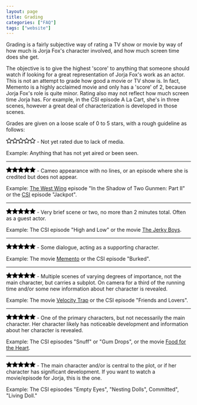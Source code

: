 ```yaml
---
layout: page
title: Grading
categories: ["FAQ"]
tags: ["website"]
---
```


Grading is a fairly subjective way of rating a TV show or movie by way of how much is Jorja Fox's character involved, and how much screen time does she get.

The objective is to give the highest 'score' to anything that someone should watch if looking for a great representation of Jorja Fox's work as an actor. This is not an attempt to grade how good a movie or TV show is. In fact, Memento is a highly acclaimed movie and only has a 'score' of 2, because Jorja Fox's role is quite minor. Rating also may not reflect how much screen time Jorja has. For example, in the CSI episode A La Cart, she's in three scenes, however a great deal of characterization is developed in those scenes.

Grades are given on a loose scale of 0 to 5 stars, with a rough guideline as follows:

<svg version="1.1" id="red-star" xmlns="http://www.w3.org/2000/svg" xmlns:xlink="http://www.w3.org/1999/xlink" x="0px" y="0px" width="16px" height="16px" viewBox="0 0 475.075 475.075" style="enable-background:new 0 0 475.075 475.075;" xml:space="preserve"><g><path d="M475.075,186.573c0-7.043-5.328-11.42-15.992-13.135L315.766,152.6L251.529,22.694c-3.614-7.804-8.281-11.704-13.99-11.704 c-5.708,0-10.372,3.9-13.989,11.704L159.31,152.6L15.986,173.438C5.33,175.153,0,179.53,0,186.573c0,3.999,2.38,8.567,7.139,13.706 l103.924,101.068L86.51,444.096c-0.381,2.666-0.57,4.575-0.57,5.712c0,3.997,0.998,7.374,2.996,10.136 c1.997,2.766,4.993,4.142,8.992,4.142c3.428,0,7.233-1.137,11.42-3.423l128.188-67.386l128.194,67.379 c4,2.286,7.806,3.43,11.416,3.43c7.812,0,11.714-4.75,11.714-14.271c0-2.471-0.096-4.374-0.287-5.716l-24.551-142.744 l103.634-101.069C472.604,195.33,475.075,190.76,475.075,186.573z M324.619,288.5l20.551,120.2l-107.634-56.821L129.614,408.7 l20.843-120.2l-87.365-84.799l120.484-17.7l53.959-109.064l53.957,109.064l120.494,17.7L324.619,288.5z"/></g></svg><svg version="1.1" id="red-star" xmlns="http://www.w3.org/2000/svg" xmlns:xlink="http://www.w3.org/1999/xlink" x="0px" y="0px" width="16px" height="16px" viewBox="0 0 475.075 475.075" style="enable-background:new 0 0 475.075 475.075;" xml:space="preserve"><g><path d="M475.075,186.573c0-7.043-5.328-11.42-15.992-13.135L315.766,152.6L251.529,22.694c-3.614-7.804-8.281-11.704-13.99-11.704 c-5.708,0-10.372,3.9-13.989,11.704L159.31,152.6L15.986,173.438C5.33,175.153,0,179.53,0,186.573c0,3.999,2.38,8.567,7.139,13.706 l103.924,101.068L86.51,444.096c-0.381,2.666-0.57,4.575-0.57,5.712c0,3.997,0.998,7.374,2.996,10.136 c1.997,2.766,4.993,4.142,8.992,4.142c3.428,0,7.233-1.137,11.42-3.423l128.188-67.386l128.194,67.379 c4,2.286,7.806,3.43,11.416,3.43c7.812,0,11.714-4.75,11.714-14.271c0-2.471-0.096-4.374-0.287-5.716l-24.551-142.744 l103.634-101.069C472.604,195.33,475.075,190.76,475.075,186.573z M324.619,288.5l20.551,120.2l-107.634-56.821L129.614,408.7 l20.843-120.2l-87.365-84.799l120.484-17.7l53.959-109.064l53.957,109.064l120.494,17.7L324.619,288.5z"/></g></svg><svg version="1.1" id="red-star" xmlns="http://www.w3.org/2000/svg" xmlns:xlink="http://www.w3.org/1999/xlink" x="0px" y="0px" width="16px" height="16px" viewBox="0 0 475.075 475.075" style="enable-background:new 0 0 475.075 475.075;" xml:space="preserve"><g><path d="M475.075,186.573c0-7.043-5.328-11.42-15.992-13.135L315.766,152.6L251.529,22.694c-3.614-7.804-8.281-11.704-13.99-11.704 c-5.708,0-10.372,3.9-13.989,11.704L159.31,152.6L15.986,173.438C5.33,175.153,0,179.53,0,186.573c0,3.999,2.38,8.567,7.139,13.706 l103.924,101.068L86.51,444.096c-0.381,2.666-0.57,4.575-0.57,5.712c0,3.997,0.998,7.374,2.996,10.136 c1.997,2.766,4.993,4.142,8.992,4.142c3.428,0,7.233-1.137,11.42-3.423l128.188-67.386l128.194,67.379 c4,2.286,7.806,3.43,11.416,3.43c7.812,0,11.714-4.75,11.714-14.271c0-2.471-0.096-4.374-0.287-5.716l-24.551-142.744 l103.634-101.069C472.604,195.33,475.075,190.76,475.075,186.573z M324.619,288.5l20.551,120.2l-107.634-56.821L129.614,408.7 l20.843-120.2l-87.365-84.799l120.484-17.7l53.959-109.064l53.957,109.064l120.494,17.7L324.619,288.5z"/></g></svg><svg version="1.1" id="red-star" xmlns="http://www.w3.org/2000/svg" xmlns:xlink="http://www.w3.org/1999/xlink" x="0px" y="0px" width="16px" height="16px" viewBox="0 0 475.075 475.075" style="enable-background:new 0 0 475.075 475.075;" xml:space="preserve"><g><path d="M475.075,186.573c0-7.043-5.328-11.42-15.992-13.135L315.766,152.6L251.529,22.694c-3.614-7.804-8.281-11.704-13.99-11.704 c-5.708,0-10.372,3.9-13.989,11.704L159.31,152.6L15.986,173.438C5.33,175.153,0,179.53,0,186.573c0,3.999,2.38,8.567,7.139,13.706 l103.924,101.068L86.51,444.096c-0.381,2.666-0.57,4.575-0.57,5.712c0,3.997,0.998,7.374,2.996,10.136 c1.997,2.766,4.993,4.142,8.992,4.142c3.428,0,7.233-1.137,11.42-3.423l128.188-67.386l128.194,67.379 c4,2.286,7.806,3.43,11.416,3.43c7.812,0,11.714-4.75,11.714-14.271c0-2.471-0.096-4.374-0.287-5.716l-24.551-142.744 l103.634-101.069C472.604,195.33,475.075,190.76,475.075,186.573z M324.619,288.5l20.551,120.2l-107.634-56.821L129.614,408.7 l20.843-120.2l-87.365-84.799l120.484-17.7l53.959-109.064l53.957,109.064l120.494,17.7L324.619,288.5z"/></g></svg><svg version="1.1" id="red-star" xmlns="http://www.w3.org/2000/svg" xmlns:xlink="http://www.w3.org/1999/xlink" x="0px" y="0px" width="16px" height="16px" viewBox="0 0 475.075 475.075" style="enable-background:new 0 0 475.075 475.075;" xml:space="preserve"><g><path d="M475.075,186.573c0-7.043-5.328-11.42-15.992-13.135L315.766,152.6L251.529,22.694c-3.614-7.804-8.281-11.704-13.99-11.704 c-5.708,0-10.372,3.9-13.989,11.704L159.31,152.6L15.986,173.438C5.33,175.153,0,179.53,0,186.573c0,3.999,2.38,8.567,7.139,13.706 l103.924,101.068L86.51,444.096c-0.381,2.666-0.57,4.575-0.57,5.712c0,3.997,0.998,7.374,2.996,10.136 c1.997,2.766,4.993,4.142,8.992,4.142c3.428,0,7.233-1.137,11.42-3.423l128.188-67.386l128.194,67.379 c4,2.286,7.806,3.43,11.416,3.43c7.812,0,11.714-4.75,11.714-14.271c0-2.471-0.096-4.374-0.287-5.716l-24.551-142.744 l103.634-101.069C472.604,195.33,475.075,190.76,475.075,186.573z M324.619,288.5l20.551,120.2l-107.634-56.821L129.614,408.7 l20.843-120.2l-87.365-84.799l120.484-17.7l53.959-109.064l53.957,109.064l120.494,17.7L324.619,288.5z"/></g></svg> - Not yet rated due to lack of media.

Example: Anything that has not yet aired or been seen.

- - -

<svg version="1.1" id="grey-star" xmlns="http://www.w3.org/2000/svg" xmlns:xlink="http://www.w3.org/1999/xlink" x="0px" y="0px"  width="16px" height="16px" viewBox="0 0 475.075 475.075" style="enable-background:new 0 0 475.075 475.075;"  xml:space="preserve"><g><path d="M475.075,186.573c0-7.043-5.328-11.42-15.992-13.135L315.766,152.6L251.529,22.694c-3.614-7.804-8.281-11.704-13.99-11.704  c-5.708,0-10.372,3.9-13.989,11.704L159.31,152.6L15.986,173.438C5.33,175.153,0,179.53,0,186.573c0,3.999,2.38,8.567,7.139,13.706  l103.924,101.068L86.51,444.096c-0.381,2.666-0.57,4.575-0.57,5.712c0,3.997,0.998,7.374,2.996,10.136  c1.997,2.766,4.993,4.142,8.992,4.142c3.428,0,7.233-1.137,11.42-3.423l128.188-67.386l128.197,67.386  c4.004,2.286,7.81,3.423,11.416,3.423c3.819,0,6.715-1.376,8.713-4.142c1.992-2.758,2.991-6.139,2.991-10.136  c0-2.471-0.096-4.374-0.287-5.712l-24.555-142.749l103.637-101.068C472.604,195.33,475.075,190.76,475.075,186.573z"/></g></svg><svg version="1.1" id="grey-star" xmlns="http://www.w3.org/2000/svg" xmlns:xlink="http://www.w3.org/1999/xlink" x="0px" y="0px"  width="16px" height="16px" viewBox="0 0 475.075 475.075" style="enable-background:new 0 0 475.075 475.075;"  xml:space="preserve"><g><path d="M475.075,186.573c0-7.043-5.328-11.42-15.992-13.135L315.766,152.6L251.529,22.694c-3.614-7.804-8.281-11.704-13.99-11.704  c-5.708,0-10.372,3.9-13.989,11.704L159.31,152.6L15.986,173.438C5.33,175.153,0,179.53,0,186.573c0,3.999,2.38,8.567,7.139,13.706  l103.924,101.068L86.51,444.096c-0.381,2.666-0.57,4.575-0.57,5.712c0,3.997,0.998,7.374,2.996,10.136  c1.997,2.766,4.993,4.142,8.992,4.142c3.428,0,7.233-1.137,11.42-3.423l128.188-67.386l128.197,67.386  c4.004,2.286,7.81,3.423,11.416,3.423c3.819,0,6.715-1.376,8.713-4.142c1.992-2.758,2.991-6.139,2.991-10.136  c0-2.471-0.096-4.374-0.287-5.712l-24.555-142.749l103.637-101.068C472.604,195.33,475.075,190.76,475.075,186.573z"/></g></svg><svg version="1.1" id="grey-star" xmlns="http://www.w3.org/2000/svg" xmlns:xlink="http://www.w3.org/1999/xlink" x="0px" y="0px"  width="16px" height="16px" viewBox="0 0 475.075 475.075" style="enable-background:new 0 0 475.075 475.075;"  xml:space="preserve"><g><path d="M475.075,186.573c0-7.043-5.328-11.42-15.992-13.135L315.766,152.6L251.529,22.694c-3.614-7.804-8.281-11.704-13.99-11.704  c-5.708,0-10.372,3.9-13.989,11.704L159.31,152.6L15.986,173.438C5.33,175.153,0,179.53,0,186.573c0,3.999,2.38,8.567,7.139,13.706  l103.924,101.068L86.51,444.096c-0.381,2.666-0.57,4.575-0.57,5.712c0,3.997,0.998,7.374,2.996,10.136  c1.997,2.766,4.993,4.142,8.992,4.142c3.428,0,7.233-1.137,11.42-3.423l128.188-67.386l128.197,67.386  c4.004,2.286,7.81,3.423,11.416,3.423c3.819,0,6.715-1.376,8.713-4.142c1.992-2.758,2.991-6.139,2.991-10.136  c0-2.471-0.096-4.374-0.287-5.712l-24.555-142.749l103.637-101.068C472.604,195.33,475.075,190.76,475.075,186.573z"/></g></svg><svg version="1.1" id="grey-star" xmlns="http://www.w3.org/2000/svg" xmlns:xlink="http://www.w3.org/1999/xlink" x="0px" y="0px"  width="16px" height="16px" viewBox="0 0 475.075 475.075" style="enable-background:new 0 0 475.075 475.075;"  xml:space="preserve"><g><path d="M475.075,186.573c0-7.043-5.328-11.42-15.992-13.135L315.766,152.6L251.529,22.694c-3.614-7.804-8.281-11.704-13.99-11.704  c-5.708,0-10.372,3.9-13.989,11.704L159.31,152.6L15.986,173.438C5.33,175.153,0,179.53,0,186.573c0,3.999,2.38,8.567,7.139,13.706  l103.924,101.068L86.51,444.096c-0.381,2.666-0.57,4.575-0.57,5.712c0,3.997,0.998,7.374,2.996,10.136  c1.997,2.766,4.993,4.142,8.992,4.142c3.428,0,7.233-1.137,11.42-3.423l128.188-67.386l128.197,67.386  c4.004,2.286,7.81,3.423,11.416,3.423c3.819,0,6.715-1.376,8.713-4.142c1.992-2.758,2.991-6.139,2.991-10.136  c0-2.471-0.096-4.374-0.287-5.712l-24.555-142.749l103.637-101.068C472.604,195.33,475.075,190.76,475.075,186.573z"/></g></svg><svg version="1.1" id="grey-star" xmlns="http://www.w3.org/2000/svg" xmlns:xlink="http://www.w3.org/1999/xlink" x="0px" y="0px"  width="16px" height="16px" viewBox="0 0 475.075 475.075" style="enable-background:new 0 0 475.075 475.075;"  xml:space="preserve"><g><path d="M475.075,186.573c0-7.043-5.328-11.42-15.992-13.135L315.766,152.6L251.529,22.694c-3.614-7.804-8.281-11.704-13.99-11.704  c-5.708,0-10.372,3.9-13.989,11.704L159.31,152.6L15.986,173.438C5.33,175.153,0,179.53,0,186.573c0,3.999,2.38,8.567,7.139,13.706  l103.924,101.068L86.51,444.096c-0.381,2.666-0.57,4.575-0.57,5.712c0,3.997,0.998,7.374,2.996,10.136  c1.997,2.766,4.993,4.142,8.992,4.142c3.428,0,7.233-1.137,11.42-3.423l128.188-67.386l128.197,67.386  c4.004,2.286,7.81,3.423,11.416,3.423c3.819,0,6.715-1.376,8.713-4.142c1.992-2.758,2.991-6.139,2.991-10.136  c0-2.471-0.096-4.374-0.287-5.712l-24.555-142.749l103.637-101.068C472.604,195.33,475.075,190.76,475.075,186.573z"/></g></svg> - Cameo appearance with no lines, or an episode where she is credited but does not appear.

Example: [The West Wing](/library/actor/west-wing/) episode "In the Shadow of Two Gunmen: Part II" or the [CSI](/library/actor/csi/) episode "Jackpot".

- - -

<svg version="1.1" id="gold-star" xmlns="http://www.w3.org/2000/svg" xmlns:xlink="http://www.w3.org/1999/xlink" x="0px" y="0px" width="16px" height="16px" viewBox="0 0 475.075 475.075" style="enable-background:new 0 0 475.075 475.075;" xml:space="preserve"><g><path class="color" d="M475.075,186.573c0-7.043-5.328-11.42-15.992-13.135L315.766,152.6L251.529,22.694c-3.614-7.804-8.281-11.704-13.99-11.704 c-5.708,0-10.372,3.9-13.989,11.704L159.31,152.6L15.986,173.438C5.33,175.153,0,179.53,0,186.573c0,3.999,2.38,8.567,7.139,13.706 l103.924,101.068L86.51,444.096c-0.381,2.666-0.57,4.575-0.57,5.712c0,3.997,0.998,7.374,2.996,10.136 c1.997,2.766,4.993,4.142,8.992,4.142c3.428,0,7.233-1.137,11.42-3.423l128.188-67.386l128.197,67.386 c4.004,2.286,7.81,3.423,11.416,3.423c3.819,0,6.715-1.376,8.713-4.142c1.992-2.758,2.991-6.139,2.991-10.136 c0-2.471-0.096-4.374-0.287-5.712l-24.555-142.749l103.637-101.068C472.604,195.33,475.075,190.76,475.075,186.573z"/></g></svg><svg version="1.1" id="grey-star" xmlns="http://www.w3.org/2000/svg" xmlns:xlink="http://www.w3.org/1999/xlink" x="0px" y="0px"  width="16px" height="16px" viewBox="0 0 475.075 475.075" style="enable-background:new 0 0 475.075 475.075;"  xml:space="preserve"><g><path d="M475.075,186.573c0-7.043-5.328-11.42-15.992-13.135L315.766,152.6L251.529,22.694c-3.614-7.804-8.281-11.704-13.99-11.704  c-5.708,0-10.372,3.9-13.989,11.704L159.31,152.6L15.986,173.438C5.33,175.153,0,179.53,0,186.573c0,3.999,2.38,8.567,7.139,13.706  l103.924,101.068L86.51,444.096c-0.381,2.666-0.57,4.575-0.57,5.712c0,3.997,0.998,7.374,2.996,10.136  c1.997,2.766,4.993,4.142,8.992,4.142c3.428,0,7.233-1.137,11.42-3.423l128.188-67.386l128.197,67.386  c4.004,2.286,7.81,3.423,11.416,3.423c3.819,0,6.715-1.376,8.713-4.142c1.992-2.758,2.991-6.139,2.991-10.136  c0-2.471-0.096-4.374-0.287-5.712l-24.555-142.749l103.637-101.068C472.604,195.33,475.075,190.76,475.075,186.573z"/></g></svg><svg version="1.1" id="grey-star" xmlns="http://www.w3.org/2000/svg" xmlns:xlink="http://www.w3.org/1999/xlink" x="0px" y="0px"  width="16px" height="16px" viewBox="0 0 475.075 475.075" style="enable-background:new 0 0 475.075 475.075;"  xml:space="preserve"><g><path d="M475.075,186.573c0-7.043-5.328-11.42-15.992-13.135L315.766,152.6L251.529,22.694c-3.614-7.804-8.281-11.704-13.99-11.704  c-5.708,0-10.372,3.9-13.989,11.704L159.31,152.6L15.986,173.438C5.33,175.153,0,179.53,0,186.573c0,3.999,2.38,8.567,7.139,13.706  l103.924,101.068L86.51,444.096c-0.381,2.666-0.57,4.575-0.57,5.712c0,3.997,0.998,7.374,2.996,10.136  c1.997,2.766,4.993,4.142,8.992,4.142c3.428,0,7.233-1.137,11.42-3.423l128.188-67.386l128.197,67.386  c4.004,2.286,7.81,3.423,11.416,3.423c3.819,0,6.715-1.376,8.713-4.142c1.992-2.758,2.991-6.139,2.991-10.136  c0-2.471-0.096-4.374-0.287-5.712l-24.555-142.749l103.637-101.068C472.604,195.33,475.075,190.76,475.075,186.573z"/></g></svg><svg version="1.1" id="grey-star" xmlns="http://www.w3.org/2000/svg" xmlns:xlink="http://www.w3.org/1999/xlink" x="0px" y="0px"  width="16px" height="16px" viewBox="0 0 475.075 475.075" style="enable-background:new 0 0 475.075 475.075;"  xml:space="preserve"><g><path d="M475.075,186.573c0-7.043-5.328-11.42-15.992-13.135L315.766,152.6L251.529,22.694c-3.614-7.804-8.281-11.704-13.99-11.704  c-5.708,0-10.372,3.9-13.989,11.704L159.31,152.6L15.986,173.438C5.33,175.153,0,179.53,0,186.573c0,3.999,2.38,8.567,7.139,13.706  l103.924,101.068L86.51,444.096c-0.381,2.666-0.57,4.575-0.57,5.712c0,3.997,0.998,7.374,2.996,10.136  c1.997,2.766,4.993,4.142,8.992,4.142c3.428,0,7.233-1.137,11.42-3.423l128.188-67.386l128.197,67.386  c4.004,2.286,7.81,3.423,11.416,3.423c3.819,0,6.715-1.376,8.713-4.142c1.992-2.758,2.991-6.139,2.991-10.136  c0-2.471-0.096-4.374-0.287-5.712l-24.555-142.749l103.637-101.068C472.604,195.33,475.075,190.76,475.075,186.573z"/></g></svg><svg version="1.1" id="grey-star" xmlns="http://www.w3.org/2000/svg" xmlns:xlink="http://www.w3.org/1999/xlink" x="0px" y="0px"  width="16px" height="16px" viewBox="0 0 475.075 475.075" style="enable-background:new 0 0 475.075 475.075;"  xml:space="preserve"><g><path d="M475.075,186.573c0-7.043-5.328-11.42-15.992-13.135L315.766,152.6L251.529,22.694c-3.614-7.804-8.281-11.704-13.99-11.704  c-5.708,0-10.372,3.9-13.989,11.704L159.31,152.6L15.986,173.438C5.33,175.153,0,179.53,0,186.573c0,3.999,2.38,8.567,7.139,13.706  l103.924,101.068L86.51,444.096c-0.381,2.666-0.57,4.575-0.57,5.712c0,3.997,0.998,7.374,2.996,10.136  c1.997,2.766,4.993,4.142,8.992,4.142c3.428,0,7.233-1.137,11.42-3.423l128.188-67.386l128.197,67.386  c4.004,2.286,7.81,3.423,11.416,3.423c3.819,0,6.715-1.376,8.713-4.142c1.992-2.758,2.991-6.139,2.991-10.136  c0-2.471-0.096-4.374-0.287-5.712l-24.555-142.749l103.637-101.068C472.604,195.33,475.075,190.76,475.075,186.573z"/></g></svg> - Very brief scene or two, no more than 2 minutes total. Often as a guest actor.

Example: The CSI episode "High and Low" or the movie [The Jerky Boys](/library/actor/jerky-boys).

- - -

<svg version="1.1" id="gold-star" xmlns="http://www.w3.org/2000/svg" xmlns:xlink="http://www.w3.org/1999/xlink" x="0px" y="0px" width="16px" height="16px" viewBox="0 0 475.075 475.075" style="enable-background:new 0 0 475.075 475.075;" xml:space="preserve"><g><path class="color" d="M475.075,186.573c0-7.043-5.328-11.42-15.992-13.135L315.766,152.6L251.529,22.694c-3.614-7.804-8.281-11.704-13.99-11.704 c-5.708,0-10.372,3.9-13.989,11.704L159.31,152.6L15.986,173.438C5.33,175.153,0,179.53,0,186.573c0,3.999,2.38,8.567,7.139,13.706 l103.924,101.068L86.51,444.096c-0.381,2.666-0.57,4.575-0.57,5.712c0,3.997,0.998,7.374,2.996,10.136 c1.997,2.766,4.993,4.142,8.992,4.142c3.428,0,7.233-1.137,11.42-3.423l128.188-67.386l128.197,67.386 c4.004,2.286,7.81,3.423,11.416,3.423c3.819,0,6.715-1.376,8.713-4.142c1.992-2.758,2.991-6.139,2.991-10.136 c0-2.471-0.096-4.374-0.287-5.712l-24.555-142.749l103.637-101.068C472.604,195.33,475.075,190.76,475.075,186.573z"/></g></svg><svg version="1.1" id="gold-star" xmlns="http://www.w3.org/2000/svg" xmlns:xlink="http://www.w3.org/1999/xlink" x="0px" y="0px" width="16px" height="16px" viewBox="0 0 475.075 475.075" style="enable-background:new 0 0 475.075 475.075;" xml:space="preserve"><g><path class="color" d="M475.075,186.573c0-7.043-5.328-11.42-15.992-13.135L315.766,152.6L251.529,22.694c-3.614-7.804-8.281-11.704-13.99-11.704 c-5.708,0-10.372,3.9-13.989,11.704L159.31,152.6L15.986,173.438C5.33,175.153,0,179.53,0,186.573c0,3.999,2.38,8.567,7.139,13.706 l103.924,101.068L86.51,444.096c-0.381,2.666-0.57,4.575-0.57,5.712c0,3.997,0.998,7.374,2.996,10.136 c1.997,2.766,4.993,4.142,8.992,4.142c3.428,0,7.233-1.137,11.42-3.423l128.188-67.386l128.197,67.386 c4.004,2.286,7.81,3.423,11.416,3.423c3.819,0,6.715-1.376,8.713-4.142c1.992-2.758,2.991-6.139,2.991-10.136 c0-2.471-0.096-4.374-0.287-5.712l-24.555-142.749l103.637-101.068C472.604,195.33,475.075,190.76,475.075,186.573z"/></g></svg><svg version="1.1" id="grey-star" xmlns="http://www.w3.org/2000/svg" xmlns:xlink="http://www.w3.org/1999/xlink" x="0px" y="0px"  width="16px" height="16px" viewBox="0 0 475.075 475.075" style="enable-background:new 0 0 475.075 475.075;"  xml:space="preserve"><g><path d="M475.075,186.573c0-7.043-5.328-11.42-15.992-13.135L315.766,152.6L251.529,22.694c-3.614-7.804-8.281-11.704-13.99-11.704  c-5.708,0-10.372,3.9-13.989,11.704L159.31,152.6L15.986,173.438C5.33,175.153,0,179.53,0,186.573c0,3.999,2.38,8.567,7.139,13.706  l103.924,101.068L86.51,444.096c-0.381,2.666-0.57,4.575-0.57,5.712c0,3.997,0.998,7.374,2.996,10.136  c1.997,2.766,4.993,4.142,8.992,4.142c3.428,0,7.233-1.137,11.42-3.423l128.188-67.386l128.197,67.386  c4.004,2.286,7.81,3.423,11.416,3.423c3.819,0,6.715-1.376,8.713-4.142c1.992-2.758,2.991-6.139,2.991-10.136  c0-2.471-0.096-4.374-0.287-5.712l-24.555-142.749l103.637-101.068C472.604,195.33,475.075,190.76,475.075,186.573z"/></g></svg><svg version="1.1" id="grey-star" xmlns="http://www.w3.org/2000/svg" xmlns:xlink="http://www.w3.org/1999/xlink" x="0px" y="0px"  width="16px" height="16px" viewBox="0 0 475.075 475.075" style="enable-background:new 0 0 475.075 475.075;"  xml:space="preserve"><g><path d="M475.075,186.573c0-7.043-5.328-11.42-15.992-13.135L315.766,152.6L251.529,22.694c-3.614-7.804-8.281-11.704-13.99-11.704  c-5.708,0-10.372,3.9-13.989,11.704L159.31,152.6L15.986,173.438C5.33,175.153,0,179.53,0,186.573c0,3.999,2.38,8.567,7.139,13.706  l103.924,101.068L86.51,444.096c-0.381,2.666-0.57,4.575-0.57,5.712c0,3.997,0.998,7.374,2.996,10.136  c1.997,2.766,4.993,4.142,8.992,4.142c3.428,0,7.233-1.137,11.42-3.423l128.188-67.386l128.197,67.386  c4.004,2.286,7.81,3.423,11.416,3.423c3.819,0,6.715-1.376,8.713-4.142c1.992-2.758,2.991-6.139,2.991-10.136  c0-2.471-0.096-4.374-0.287-5.712l-24.555-142.749l103.637-101.068C472.604,195.33,475.075,190.76,475.075,186.573z"/></g></svg><svg version="1.1" id="grey-star" xmlns="http://www.w3.org/2000/svg" xmlns:xlink="http://www.w3.org/1999/xlink" x="0px" y="0px"  width="16px" height="16px" viewBox="0 0 475.075 475.075" style="enable-background:new 0 0 475.075 475.075;"  xml:space="preserve"><g><path d="M475.075,186.573c0-7.043-5.328-11.42-15.992-13.135L315.766,152.6L251.529,22.694c-3.614-7.804-8.281-11.704-13.99-11.704  c-5.708,0-10.372,3.9-13.989,11.704L159.31,152.6L15.986,173.438C5.33,175.153,0,179.53,0,186.573c0,3.999,2.38,8.567,7.139,13.706  l103.924,101.068L86.51,444.096c-0.381,2.666-0.57,4.575-0.57,5.712c0,3.997,0.998,7.374,2.996,10.136  c1.997,2.766,4.993,4.142,8.992,4.142c3.428,0,7.233-1.137,11.42-3.423l128.188-67.386l128.197,67.386  c4.004,2.286,7.81,3.423,11.416,3.423c3.819,0,6.715-1.376,8.713-4.142c1.992-2.758,2.991-6.139,2.991-10.136  c0-2.471-0.096-4.374-0.287-5.712l-24.555-142.749l103.637-101.068C472.604,195.33,475.075,190.76,475.075,186.573z"/></g></svg> - Some dialogue, acting as a supporting character.

Example: The movie [Memento](/library/actor/memento/) or the CSI episode "Burked".

- - -

<svg version="1.1" id="gold-star" xmlns="http://www.w3.org/2000/svg" xmlns:xlink="http://www.w3.org/1999/xlink" x="0px" y="0px" width="16px" height="16px" viewBox="0 0 475.075 475.075" style="enable-background:new 0 0 475.075 475.075;" xml:space="preserve"><g><path class="color" d="M475.075,186.573c0-7.043-5.328-11.42-15.992-13.135L315.766,152.6L251.529,22.694c-3.614-7.804-8.281-11.704-13.99-11.704 c-5.708,0-10.372,3.9-13.989,11.704L159.31,152.6L15.986,173.438C5.33,175.153,0,179.53,0,186.573c0,3.999,2.38,8.567,7.139,13.706 l103.924,101.068L86.51,444.096c-0.381,2.666-0.57,4.575-0.57,5.712c0,3.997,0.998,7.374,2.996,10.136 c1.997,2.766,4.993,4.142,8.992,4.142c3.428,0,7.233-1.137,11.42-3.423l128.188-67.386l128.197,67.386 c4.004,2.286,7.81,3.423,11.416,3.423c3.819,0,6.715-1.376,8.713-4.142c1.992-2.758,2.991-6.139,2.991-10.136 c0-2.471-0.096-4.374-0.287-5.712l-24.555-142.749l103.637-101.068C472.604,195.33,475.075,190.76,475.075,186.573z"/></g></svg><svg version="1.1" id="gold-star" xmlns="http://www.w3.org/2000/svg" xmlns:xlink="http://www.w3.org/1999/xlink" x="0px" y="0px" width="16px" height="16px" viewBox="0 0 475.075 475.075" style="enable-background:new 0 0 475.075 475.075;" xml:space="preserve"><g><path class="color" d="M475.075,186.573c0-7.043-5.328-11.42-15.992-13.135L315.766,152.6L251.529,22.694c-3.614-7.804-8.281-11.704-13.99-11.704 c-5.708,0-10.372,3.9-13.989,11.704L159.31,152.6L15.986,173.438C5.33,175.153,0,179.53,0,186.573c0,3.999,2.38,8.567,7.139,13.706 l103.924,101.068L86.51,444.096c-0.381,2.666-0.57,4.575-0.57,5.712c0,3.997,0.998,7.374,2.996,10.136 c1.997,2.766,4.993,4.142,8.992,4.142c3.428,0,7.233-1.137,11.42-3.423l128.188-67.386l128.197,67.386 c4.004,2.286,7.81,3.423,11.416,3.423c3.819,0,6.715-1.376,8.713-4.142c1.992-2.758,2.991-6.139,2.991-10.136 c0-2.471-0.096-4.374-0.287-5.712l-24.555-142.749l103.637-101.068C472.604,195.33,475.075,190.76,475.075,186.573z"/></g></svg><svg version="1.1" id="gold-star" xmlns="http://www.w3.org/2000/svg" xmlns:xlink="http://www.w3.org/1999/xlink" x="0px" y="0px" width="16px" height="16px" viewBox="0 0 475.075 475.075" style="enable-background:new 0 0 475.075 475.075;" xml:space="preserve"><g><path class="color" d="M475.075,186.573c0-7.043-5.328-11.42-15.992-13.135L315.766,152.6L251.529,22.694c-3.614-7.804-8.281-11.704-13.99-11.704 c-5.708,0-10.372,3.9-13.989,11.704L159.31,152.6L15.986,173.438C5.33,175.153,0,179.53,0,186.573c0,3.999,2.38,8.567,7.139,13.706 l103.924,101.068L86.51,444.096c-0.381,2.666-0.57,4.575-0.57,5.712c0,3.997,0.998,7.374,2.996,10.136 c1.997,2.766,4.993,4.142,8.992,4.142c3.428,0,7.233-1.137,11.42-3.423l128.188-67.386l128.197,67.386 c4.004,2.286,7.81,3.423,11.416,3.423c3.819,0,6.715-1.376,8.713-4.142c1.992-2.758,2.991-6.139,2.991-10.136 c0-2.471-0.096-4.374-0.287-5.712l-24.555-142.749l103.637-101.068C472.604,195.33,475.075,190.76,475.075,186.573z"/></g></svg><svg version="1.1" id="grey-star" xmlns="http://www.w3.org/2000/svg" xmlns:xlink="http://www.w3.org/1999/xlink" x="0px" y="0px"  width="16px" height="16px" viewBox="0 0 475.075 475.075" style="enable-background:new 0 0 475.075 475.075;"  xml:space="preserve"><g><path d="M475.075,186.573c0-7.043-5.328-11.42-15.992-13.135L315.766,152.6L251.529,22.694c-3.614-7.804-8.281-11.704-13.99-11.704  c-5.708,0-10.372,3.9-13.989,11.704L159.31,152.6L15.986,173.438C5.33,175.153,0,179.53,0,186.573c0,3.999,2.38,8.567,7.139,13.706  l103.924,101.068L86.51,444.096c-0.381,2.666-0.57,4.575-0.57,5.712c0,3.997,0.998,7.374,2.996,10.136  c1.997,2.766,4.993,4.142,8.992,4.142c3.428,0,7.233-1.137,11.42-3.423l128.188-67.386l128.197,67.386  c4.004,2.286,7.81,3.423,11.416,3.423c3.819,0,6.715-1.376,8.713-4.142c1.992-2.758,2.991-6.139,2.991-10.136  c0-2.471-0.096-4.374-0.287-5.712l-24.555-142.749l103.637-101.068C472.604,195.33,475.075,190.76,475.075,186.573z"/></g></svg><svg version="1.1" id="grey-star" xmlns="http://www.w3.org/2000/svg" xmlns:xlink="http://www.w3.org/1999/xlink" x="0px" y="0px"  width="16px" height="16px" viewBox="0 0 475.075 475.075" style="enable-background:new 0 0 475.075 475.075;"  xml:space="preserve"><g><path d="M475.075,186.573c0-7.043-5.328-11.42-15.992-13.135L315.766,152.6L251.529,22.694c-3.614-7.804-8.281-11.704-13.99-11.704  c-5.708,0-10.372,3.9-13.989,11.704L159.31,152.6L15.986,173.438C5.33,175.153,0,179.53,0,186.573c0,3.999,2.38,8.567,7.139,13.706  l103.924,101.068L86.51,444.096c-0.381,2.666-0.57,4.575-0.57,5.712c0,3.997,0.998,7.374,2.996,10.136  c1.997,2.766,4.993,4.142,8.992,4.142c3.428,0,7.233-1.137,11.42-3.423l128.188-67.386l128.197,67.386  c4.004,2.286,7.81,3.423,11.416,3.423c3.819,0,6.715-1.376,8.713-4.142c1.992-2.758,2.991-6.139,2.991-10.136  c0-2.471-0.096-4.374-0.287-5.712l-24.555-142.749l103.637-101.068C472.604,195.33,475.075,190.76,475.075,186.573z"/></g></svg> - Multiple scenes of varying degrees of importance, not the main character, but carries a subplot. On camera for a third of the running time and/or some new information about her character is revealed.

Example: The movie [Velocity Trap](/library/actor/velocity-trap/) or the CSI episode "Friends and Lovers".

- - -

<svg version="1.1" id="gold-star" xmlns="http://www.w3.org/2000/svg" xmlns:xlink="http://www.w3.org/1999/xlink" x="0px" y="0px" width="16px" height="16px" viewBox="0 0 475.075 475.075" style="enable-background:new 0 0 475.075 475.075;" xml:space="preserve"><g><path class="color" d="M475.075,186.573c0-7.043-5.328-11.42-15.992-13.135L315.766,152.6L251.529,22.694c-3.614-7.804-8.281-11.704-13.99-11.704 c-5.708,0-10.372,3.9-13.989,11.704L159.31,152.6L15.986,173.438C5.33,175.153,0,179.53,0,186.573c0,3.999,2.38,8.567,7.139,13.706 l103.924,101.068L86.51,444.096c-0.381,2.666-0.57,4.575-0.57,5.712c0,3.997,0.998,7.374,2.996,10.136 c1.997,2.766,4.993,4.142,8.992,4.142c3.428,0,7.233-1.137,11.42-3.423l128.188-67.386l128.197,67.386 c4.004,2.286,7.81,3.423,11.416,3.423c3.819,0,6.715-1.376,8.713-4.142c1.992-2.758,2.991-6.139,2.991-10.136 c0-2.471-0.096-4.374-0.287-5.712l-24.555-142.749l103.637-101.068C472.604,195.33,475.075,190.76,475.075,186.573z"/></g></svg><svg version="1.1" id="gold-star" xmlns="http://www.w3.org/2000/svg" xmlns:xlink="http://www.w3.org/1999/xlink" x="0px" y="0px" width="16px" height="16px" viewBox="0 0 475.075 475.075" style="enable-background:new 0 0 475.075 475.075;" xml:space="preserve"><g><path class="color" d="M475.075,186.573c0-7.043-5.328-11.42-15.992-13.135L315.766,152.6L251.529,22.694c-3.614-7.804-8.281-11.704-13.99-11.704 c-5.708,0-10.372,3.9-13.989,11.704L159.31,152.6L15.986,173.438C5.33,175.153,0,179.53,0,186.573c0,3.999,2.38,8.567,7.139,13.706 l103.924,101.068L86.51,444.096c-0.381,2.666-0.57,4.575-0.57,5.712c0,3.997,0.998,7.374,2.996,10.136 c1.997,2.766,4.993,4.142,8.992,4.142c3.428,0,7.233-1.137,11.42-3.423l128.188-67.386l128.197,67.386 c4.004,2.286,7.81,3.423,11.416,3.423c3.819,0,6.715-1.376,8.713-4.142c1.992-2.758,2.991-6.139,2.991-10.136 c0-2.471-0.096-4.374-0.287-5.712l-24.555-142.749l103.637-101.068C472.604,195.33,475.075,190.76,475.075,186.573z"/></g></svg><svg version="1.1" id="gold-star" xmlns="http://www.w3.org/2000/svg" xmlns:xlink="http://www.w3.org/1999/xlink" x="0px" y="0px" width="16px" height="16px" viewBox="0 0 475.075 475.075" style="enable-background:new 0 0 475.075 475.075;" xml:space="preserve"><g><path class="color" d="M475.075,186.573c0-7.043-5.328-11.42-15.992-13.135L315.766,152.6L251.529,22.694c-3.614-7.804-8.281-11.704-13.99-11.704 c-5.708,0-10.372,3.9-13.989,11.704L159.31,152.6L15.986,173.438C5.33,175.153,0,179.53,0,186.573c0,3.999,2.38,8.567,7.139,13.706 l103.924,101.068L86.51,444.096c-0.381,2.666-0.57,4.575-0.57,5.712c0,3.997,0.998,7.374,2.996,10.136 c1.997,2.766,4.993,4.142,8.992,4.142c3.428,0,7.233-1.137,11.42-3.423l128.188-67.386l128.197,67.386 c4.004,2.286,7.81,3.423,11.416,3.423c3.819,0,6.715-1.376,8.713-4.142c1.992-2.758,2.991-6.139,2.991-10.136 c0-2.471-0.096-4.374-0.287-5.712l-24.555-142.749l103.637-101.068C472.604,195.33,475.075,190.76,475.075,186.573z"/></g></svg><svg version="1.1" id="gold-star" xmlns="http://www.w3.org/2000/svg" xmlns:xlink="http://www.w3.org/1999/xlink" x="0px" y="0px" width="16px" height="16px" viewBox="0 0 475.075 475.075" style="enable-background:new 0 0 475.075 475.075;" xml:space="preserve"><g><path class="color" d="M475.075,186.573c0-7.043-5.328-11.42-15.992-13.135L315.766,152.6L251.529,22.694c-3.614-7.804-8.281-11.704-13.99-11.704 c-5.708,0-10.372,3.9-13.989,11.704L159.31,152.6L15.986,173.438C5.33,175.153,0,179.53,0,186.573c0,3.999,2.38,8.567,7.139,13.706 l103.924,101.068L86.51,444.096c-0.381,2.666-0.57,4.575-0.57,5.712c0,3.997,0.998,7.374,2.996,10.136 c1.997,2.766,4.993,4.142,8.992,4.142c3.428,0,7.233-1.137,11.42-3.423l128.188-67.386l128.197,67.386 c4.004,2.286,7.81,3.423,11.416,3.423c3.819,0,6.715-1.376,8.713-4.142c1.992-2.758,2.991-6.139,2.991-10.136 c0-2.471-0.096-4.374-0.287-5.712l-24.555-142.749l103.637-101.068C472.604,195.33,475.075,190.76,475.075,186.573z"/></g></svg><svg version="1.1" id="grey-star" xmlns="http://www.w3.org/2000/svg" xmlns:xlink="http://www.w3.org/1999/xlink" x="0px" y="0px"  width="16px" height="16px" viewBox="0 0 475.075 475.075" style="enable-background:new 0 0 475.075 475.075;"  xml:space="preserve"><g><path d="M475.075,186.573c0-7.043-5.328-11.42-15.992-13.135L315.766,152.6L251.529,22.694c-3.614-7.804-8.281-11.704-13.99-11.704  c-5.708,0-10.372,3.9-13.989,11.704L159.31,152.6L15.986,173.438C5.33,175.153,0,179.53,0,186.573c0,3.999,2.38,8.567,7.139,13.706  l103.924,101.068L86.51,444.096c-0.381,2.666-0.57,4.575-0.57,5.712c0,3.997,0.998,7.374,2.996,10.136  c1.997,2.766,4.993,4.142,8.992,4.142c3.428,0,7.233-1.137,11.42-3.423l128.188-67.386l128.197,67.386  c4.004,2.286,7.81,3.423,11.416,3.423c3.819,0,6.715-1.376,8.713-4.142c1.992-2.758,2.991-6.139,2.991-10.136  c0-2.471-0.096-4.374-0.287-5.712l-24.555-142.749l103.637-101.068C472.604,195.33,475.075,190.76,475.075,186.573z"/></g></svg> - One of the primary characters, but not necessarily the main character. Her character likely has noticeable development and information about her character is revealed.

Example: The CSI episodes "Snuff" or "Gum Drops", or the movie [Food for the Heart](/library/actor/food-heart/).

- - -

<svg version="1.1" id="gold-star" xmlns="http://www.w3.org/2000/svg" xmlns:xlink="http://www.w3.org/1999/xlink" x="0px" y="0px" width="16px" height="16px" viewBox="0 0 475.075 475.075" style="enable-background:new 0 0 475.075 475.075;" xml:space="preserve"><g><path class="color" d="M475.075,186.573c0-7.043-5.328-11.42-15.992-13.135L315.766,152.6L251.529,22.694c-3.614-7.804-8.281-11.704-13.99-11.704 c-5.708,0-10.372,3.9-13.989,11.704L159.31,152.6L15.986,173.438C5.33,175.153,0,179.53,0,186.573c0,3.999,2.38,8.567,7.139,13.706 l103.924,101.068L86.51,444.096c-0.381,2.666-0.57,4.575-0.57,5.712c0,3.997,0.998,7.374,2.996,10.136 c1.997,2.766,4.993,4.142,8.992,4.142c3.428,0,7.233-1.137,11.42-3.423l128.188-67.386l128.197,67.386 c4.004,2.286,7.81,3.423,11.416,3.423c3.819,0,6.715-1.376,8.713-4.142c1.992-2.758,2.991-6.139,2.991-10.136 c0-2.471-0.096-4.374-0.287-5.712l-24.555-142.749l103.637-101.068C472.604,195.33,475.075,190.76,475.075,186.573z"/></g></svg><svg version="1.1" id="gold-star" xmlns="http://www.w3.org/2000/svg" xmlns:xlink="http://www.w3.org/1999/xlink" x="0px" y="0px" width="16px" height="16px" viewBox="0 0 475.075 475.075" style="enable-background:new 0 0 475.075 475.075;" xml:space="preserve"><g><path class="color" d="M475.075,186.573c0-7.043-5.328-11.42-15.992-13.135L315.766,152.6L251.529,22.694c-3.614-7.804-8.281-11.704-13.99-11.704 c-5.708,0-10.372,3.9-13.989,11.704L159.31,152.6L15.986,173.438C5.33,175.153,0,179.53,0,186.573c0,3.999,2.38,8.567,7.139,13.706 l103.924,101.068L86.51,444.096c-0.381,2.666-0.57,4.575-0.57,5.712c0,3.997,0.998,7.374,2.996,10.136 c1.997,2.766,4.993,4.142,8.992,4.142c3.428,0,7.233-1.137,11.42-3.423l128.188-67.386l128.197,67.386 c4.004,2.286,7.81,3.423,11.416,3.423c3.819,0,6.715-1.376,8.713-4.142c1.992-2.758,2.991-6.139,2.991-10.136 c0-2.471-0.096-4.374-0.287-5.712l-24.555-142.749l103.637-101.068C472.604,195.33,475.075,190.76,475.075,186.573z"/></g></svg><svg version="1.1" id="gold-star" xmlns="http://www.w3.org/2000/svg" xmlns:xlink="http://www.w3.org/1999/xlink" x="0px" y="0px" width="16px" height="16px" viewBox="0 0 475.075 475.075" style="enable-background:new 0 0 475.075 475.075;" xml:space="preserve"><g><path class="color" d="M475.075,186.573c0-7.043-5.328-11.42-15.992-13.135L315.766,152.6L251.529,22.694c-3.614-7.804-8.281-11.704-13.99-11.704 c-5.708,0-10.372,3.9-13.989,11.704L159.31,152.6L15.986,173.438C5.33,175.153,0,179.53,0,186.573c0,3.999,2.38,8.567,7.139,13.706 l103.924,101.068L86.51,444.096c-0.381,2.666-0.57,4.575-0.57,5.712c0,3.997,0.998,7.374,2.996,10.136 c1.997,2.766,4.993,4.142,8.992,4.142c3.428,0,7.233-1.137,11.42-3.423l128.188-67.386l128.197,67.386 c4.004,2.286,7.81,3.423,11.416,3.423c3.819,0,6.715-1.376,8.713-4.142c1.992-2.758,2.991-6.139,2.991-10.136 c0-2.471-0.096-4.374-0.287-5.712l-24.555-142.749l103.637-101.068C472.604,195.33,475.075,190.76,475.075,186.573z"/></g></svg><svg version="1.1" id="gold-star" xmlns="http://www.w3.org/2000/svg" xmlns:xlink="http://www.w3.org/1999/xlink" x="0px" y="0px" width="16px" height="16px" viewBox="0 0 475.075 475.075" style="enable-background:new 0 0 475.075 475.075;" xml:space="preserve"><g><path class="color" d="M475.075,186.573c0-7.043-5.328-11.42-15.992-13.135L315.766,152.6L251.529,22.694c-3.614-7.804-8.281-11.704-13.99-11.704 c-5.708,0-10.372,3.9-13.989,11.704L159.31,152.6L15.986,173.438C5.33,175.153,0,179.53,0,186.573c0,3.999,2.38,8.567,7.139,13.706 l103.924,101.068L86.51,444.096c-0.381,2.666-0.57,4.575-0.57,5.712c0,3.997,0.998,7.374,2.996,10.136 c1.997,2.766,4.993,4.142,8.992,4.142c3.428,0,7.233-1.137,11.42-3.423l128.188-67.386l128.197,67.386 c4.004,2.286,7.81,3.423,11.416,3.423c3.819,0,6.715-1.376,8.713-4.142c1.992-2.758,2.991-6.139,2.991-10.136 c0-2.471-0.096-4.374-0.287-5.712l-24.555-142.749l103.637-101.068C472.604,195.33,475.075,190.76,475.075,186.573z"/></g></svg><svg version="1.1" id="gold-star" xmlns="http://www.w3.org/2000/svg" xmlns:xlink="http://www.w3.org/1999/xlink" x="0px" y="0px" width="16px" height="16px" viewBox="0 0 475.075 475.075" style="enable-background:new 0 0 475.075 475.075;" xml:space="preserve"><g><path class="color" d="M475.075,186.573c0-7.043-5.328-11.42-15.992-13.135L315.766,152.6L251.529,22.694c-3.614-7.804-8.281-11.704-13.99-11.704 c-5.708,0-10.372,3.9-13.989,11.704L159.31,152.6L15.986,173.438C5.33,175.153,0,179.53,0,186.573c0,3.999,2.38,8.567,7.139,13.706 l103.924,101.068L86.51,444.096c-0.381,2.666-0.57,4.575-0.57,5.712c0,3.997,0.998,7.374,2.996,10.136 c1.997,2.766,4.993,4.142,8.992,4.142c3.428,0,7.233-1.137,11.42-3.423l128.188-67.386l128.197,67.386 c4.004,2.286,7.81,3.423,11.416,3.423c3.819,0,6.715-1.376,8.713-4.142c1.992-2.758,2.991-6.139,2.991-10.136 c0-2.471-0.096-4.374-0.287-5.712l-24.555-142.749l103.637-101.068C472.604,195.33,475.075,190.76,475.075,186.573z"/></g></svg> - The main character and/or is central to the plot, or if her character has significant development. If you want to watch a movie/episode for Jorja, this is the one.

Example: The CSI episodes "Empty Eyes", "Nesting Dolls", Committed", "Living Doll."